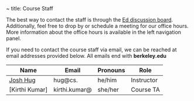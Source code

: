~ title: Course Staff

The best way to contact the staff is through the [Ed discussion board](https://edstem.org/us/courses/8605/discussion/). Additionally, feel free to drop by or schedule a meeting for our office hours. More information about the office hours is available in the left navigation panel. 

If you need to contact the course staff via email, we can be reached at email addresses provided below. All emails end with **berkeley.edu**

| Name                                                                        | Email     | Pronouns | Role       |
|-----------------------------------------------------------------------------|-----------|----------|------------|
| [Josh Hug](https://www2.eecs.berkeley.edu/Faculty/Homepages/joshhug.html)   | hug@cs.   | he/him   | Instructor |
| [Kirthi Kumar]                                | kirthi.kumar@ | she/her   | Course TA  |



